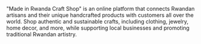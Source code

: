 "Made in Rwanda Craft Shop" is an online platform that connects Rwandan artisans and their unique handcrafted products with customers all over the world. Shop authentic and sustainable crafts, including clothing, jewelry, home decor, and more, while supporting local businesses and promoting traditional Rwandan artistry.
